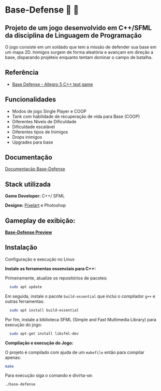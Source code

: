 # Base-Defense :space_invader: :space_invader:

## Projeto de um jogo desenvolvido em C++/SFML da disciplina de Linguagem de Programação
O jogo consiste em um soldado que tem a missão de defender sua base em um mapa 2D. Inimigos surgem de forma aleatória e avançam em direção a base, disparando projéteis enquanto tentam dominar o campo de batalha.


## Referência

 - [Base Defense - Allegro 5 C++ test game](https://www.youtube.com/watch?v=5NH7W2XgdwE)



## Funcionalidades

- Modos de jogo Single Player e COOP
- Tank com habilidade de recuperação de vida para Base (COOP)
- Diferentes Niveis de Dificuldade
- Dificuldade escalável
- Diferentes tipos de Inimigos
- Drops inimigos
- Upgrades para base

## Documentação

[Documentação Base-Defense](https://aerttyz.github.io/Base-Defense/pages.html)

## Stack utilizada

**Game Developer:** C++/ SFML

**Designe:** [Pixelart](https://Pixelart.com) e Photoshop

## Gameplay de exibição:

[**Base-Defense Preview**](/)

## Instalação

Configuração e execução no Linux

**Instale as ferramentas essenciais para C++:**

Primeiramente, atualize os repositórios de pacotes:
```bash
  sudo apt update
```
Em seguida, instale o pacote `build-essential` que inclui o compilador `g++` e outras ferramentas:
```bash
  sudo apt install build-essential
```
Por fim, instale a biblioteca SFML (Simple and Fast Multimedia Library) para execução do jogo:
```bash
  sudo apt-get install libsfml-dev
```

**Compilação e execução do Jogo:**

O projeto é compilado com ajuda de um ```makefile``` então para compilar apenas:

```bash 
make
```

Para execução siga o comando e divirta-se:
```bash
./base-defense
```